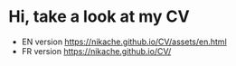 # Hi, take a look at my CV

* EN version https://nikache.github.io/CV/assets/en.html
* FR version https://nikache.github.io/CV/
